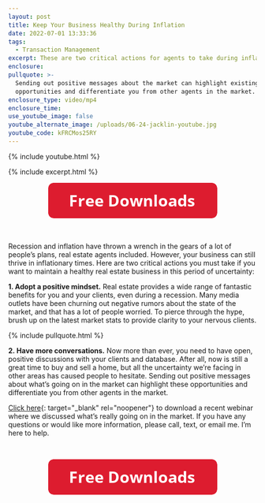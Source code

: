 ```yaml
---
layout: post
title: Keep Your Business Healthy During Inflation
date: 2022-07-01 13:33:36
tags:
  - Transaction Management
excerpt: These are two critical actions for agents to take during inflationary periods.
enclosure:
pullquote: >-
  Sending out positive messages about the market can highlight existing
  opportunities and differentiate you from other agents in the market.
enclosure_type: video/mp4
enclosure_time:
use_youtube_image: false
youtube_alternate_image: /uploads/06-24-jacklin-youtube.jpg
youtube_code: kFRCMos25RY
---
```

{% include youtube.html %}

{% include excerpt.html %}

<center><a href="https://join.gochicagolandhomes.com/ask/b4cfdf1fdd5fff5a23ed578dc10dbf9e"><img width="343" height="72" src="uploads/FreeDownloadsButton-343.png" /></a></center>

&nbsp;

Recession and inflation have thrown a wrench in the gears of a lot of people’s plans, real estate agents included. However, your business can still thrive in inflationary times. Here are two critical actions you must take if you want to maintain a healthy real estate business in this period of uncertainty:

**1\. Adopt a positive mindset.** Real estate provides a wide range of fantastic benefits for you and your clients, even during a recession. Many media outlets have been churning out negative rumors about the state of the market, and that has a lot of people worried. To pierce through the hype, brush up on the latest market stats to provide clarity to your nervous clients.

{% include pullquote.html %}

**2\.&nbsp;****H****ave more conversations.** Now more than ever, you need to have open, positive discussions with your clients and database. After all, now is still a great time to buy and sell a home, but all the uncertainty we’re facing in other areas has caused people to hesitate. Sending out positive messages about what’s going on in the market can highlight these opportunities and differentiate you from other agents in the market.

[Click here](https://join.gochicagolandhomes.com/ask/b4cfdf1fdd5fff5a23ed578dc10dbf9e){: target="_blank" rel="noopener"} to download a recent webinar where we discussed what’s really going on in the market. If you have any questions or would like more information, please call, text, or email me. I’m here to help.

&nbsp;

<center><a href="https://join.gochicagolandhomes.com/ask/b4cfdf1fdd5fff5a23ed578dc10dbf9e"><img width="343" height="72" src="uploads/FreeDownloadsButton-343.png" /></a></center>
